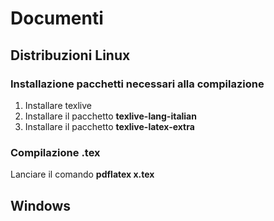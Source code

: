 # Documenti

## Distribuzioni Linux

### Installazione pacchetti necessari alla compilazione
 1. Installare texlive
 2. Installare il pacchetto **texlive-lang-italian**
 3. Installare il pacchetto **texlive-latex-extra**

### Compilazione .tex
Lanciare il comando **pdflatex x.tex**


## Windows